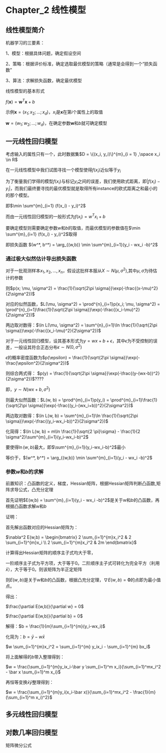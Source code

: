 # Chapter_2 线性模型

## 线性模型简介

机器学习的三要素：

1、模型：根据具体问题，确定假设空间

2、策略：根据评价标准，确定选取最优模型的策略（通常是会得到一个“损失函数”

3、算法：求解损失函数，确定最优模型 

线性模型的基本形式

$f(\pmb{x}) = \pmb{w}^{T} \pmb{x} + b$

示例$\pmb{x} = (x_{1}; x_{2}; ...;x_{d})$，$x_{i}$是$\pmb{x}$在第$i$个属性上的取值

$\pmb{w}= (w_{1};w_{2};...;w_{d})$，在确定参数$\pmb{w}$和$b$就可确定模型

## 一元线性回归模型

考虑输入的属性只有一个，此时数据集$D = \{(x_i, y_i)\}^{m}_{i = 1} ,\space x_i \in R$

在一元线性模型中我们试图寻找一个模型使得$f(x_i)$近似等于$y_i$

为了衡量我们学得的模型$f(x_i)$与标记$y_i$之间的误差，我们使用欧式距离，即$|f(x_i) - y_i|$，而我们最终要寻找的最优模型就是取得所有instance的欧式距离之和最小的的那个模型。

即$\min \sum^{m}_{i=1} (f(x_i) - y_i)^2$

而由一元线性回归模型的一般形式为$f(x_i) = w^{T} x_i + b$

要确定模型则需要确定参数$w$和$b$的取值，而最优模型的参数值在$\min \sum^{m}_{i=1} (f(x_i) - y_i)^2$取得

即损失函数 $(w^*, b^*) = \arg_{(w,b)} \min \sum^{m}_{i=1}(y_i - wx_i -b)^2$

### 通过极大似然估计导出损失函数

对于一批观测样本$x_1, x_2,...,x_n$，假设这批样本服从$X \sim N(\mu, \sigma^2)$,其中$\mu, \sigma$为待估计的参数

则$p(x; \mu, \sigma^2) = \frac{1}{\sqrt{2\pi \sigma}}\exp(-\frac{(x-\mu)^2}{2\sigma^2})$

对应的似然函数，$L(\mu, \sigma^2) = \prod^{n}_{i=1}p(x_i; \mu, \sigma^2) = \prod^{n}_{i=1}\frac{1}{\sqrt{2\pi \sigma}}\exp(-\frac{(x_i-\mu)^2}{2\sigma^2})$

两边取对数得：$\ln L(\mu, \sigma^2) = \sum^{n}_{i=1}\ln \frac{1}{\sqrt{2\pi \sigma}}\exp(-\frac{(x_i-\mu)^2}{2\sigma^2})$

对于一元线性回归模型，设其基本形式为$y = wx + b + \epsilon$，其中$\epsilon$为不受控制的误差，一般设其符合正态分布$\epsilon \sim N(0,\sigma^2)$

$\epsilon$的概率密度函数为$p(\epsilon) = \frac{1}{\sqrt{2\pi \sigma}}\exp(-\frac{\epsilon^2}{2\sigma^2})$

则综合两式得：
$p(y) = \frac{1}{\sqrt{2\pi \sigma}}\exp(-\frac{(y-(wx-b))^2}{2\sigma^2})$????

即，$y \sim N(wx+b, \sigma^2)$

则最大似然函数：$L(w, b) = \prod^{m}_{i=1}p(y_i) = \prod^{m}_{i=1}\frac{1}{\sqrt{2\pi \sigma}}\exp(-\frac{(y_i-(wx_i+b))^2}{2\sigma^2})$

两边取对数得：$\ln L(w, b) = \sum^{m}_{i=1}\ln \frac{1}{\sqrt{2\pi \sigma}}\exp(-\frac{(y_i-wx_i-b))^2}{2\sigma^2})$

化简得：$\ln L(w, b) = m\ln \frac{1}{\sqrt{2 \pi}\sigma} - \frac{1}{2 \sigma^2}\sum^{m}_{i=1}(y_i-wx_i-b)^2$

要使得$\ln(w,b)$最大，即$\sum^{m}_{i=1}(y_i-wx_i-b)^2$最小

等价于，$(w^*, b^*) = \arg_{(w,b)} \min \sum^{m}_{i=1}(y_i - wx_i -b)^2$

### 参数$w$和$b$的求解

前置知识：凸函数的定义，梯度，Hessian矩阵，根据Hessian矩阵判断凸函数,矩阵求导公式，凸充分定理

首先证明$E(w,b) = \sum^{m}_{i=1}(y_i - wx_i -b)^2$是关于$w$和$b$的凸函数，再根据凸函数求解$w$和$b$

证明：

首先解出函数对应的Hessian矩阵为：

$\nabla^2 E(w,b) = \begin{bmatrix}
  2 \sum_{i=1}^{m}x_i^2 & 2 \sum_{i=1}^{m}x_i \\
  2 \sum_{i=1}^{m}x_i^2 & 2m
\end{bmatrix}$

计算得出Hessian矩阵的顺序主子式均大于零，

一阶顺序主子式为平方项，大于等于0。二阶顺序主子式可转化为完全平方（利用$\bar x$），大于等于0。则该矩阵为半正定矩阵

则$E(w,b)$是关于$w$和$b$的凸函数，根据凸充分定理，$\nabla E(w,b) = \pmb0$的点即为最小值点。

得出：

$\frac{\partial E(w,b)}{\partial w} = 0$

$\frac{\partial E(w,b)}{\partial b} = 0$

解得：$b = \frac{1}{m}\sum_{i=1}^{m}(y_i-wx_i)$

化简为：$b = \bar y -w \bar x$

$w \sum_{i=1}^{m}x_i^2 = \sum_{i=1}^{m} y_ix_i - \sum_{i=1}^{m} bx_i$

将上面解得的$b$带入整理得到：

$w = \frac{\sum_{i=1}^{m}y_ix_i-\bar y \sum_{i=1}^m x_i}{\sum_{i=1}^mx_i^2 - \bar x \sum_{i=1}^m x_i}$

再恒等变换$\bar x \bar y$整理得到：

$w = \frac{\sum_{i=1}^{m}y_i(x_i-\bar x)}{\sum_{i=1}^mx_i^2 - \frac{1}{m}(\sum_{i=1}^m x_i)^2}$

## 多元线性回归模型

## 对数几率回归模型

矩阵微分公式




